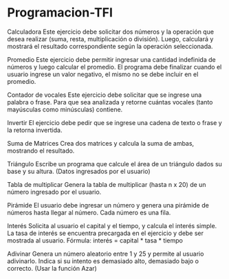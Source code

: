 # Programacion-TFI

Calculadora
Este ejercicio debe solicitar dos números y la operación que desea
realizar (suma, resta, multiplicación o división). Luego, calculará y
mostrará el resultado correspondiente según la operación seleccionada.

Promedio
Este ejercicio debe permitir ingresar una cantidad indefinida de
números y luego calcular el promedio. El programa debe finalizar
cuando el usuario ingrese un valor negativo, el mismo no se debe
incluir en el promedio.

Contador de vocales
Este ejercicio debe solicitar que se ingrese una palabra o frase.
Para que sea analizada y retorne cuántas vocales (tanto
mayúsculas como minúsculas) contiene.

Invertir
El ejercicio debe pedir que se ingrese una cadena de texto o frase
y la retorna invertida.

Suma de Matrices
Crea dos matrices y calcula la suma de ambas, mostrando el
resultado.

Triángulo
Escribe un programa que calcule el área de un triángulo dados su
base y su altura. (Datos ingresados por el usuario)

Tabla de multiplicar
Genera la tabla de multiplicar (hasta n x 20) de un número
ingresado por el usuario.

Pirámide
El usuario debe ingresar un número y genera una pirámide de
números hasta llegar al número. Cada número es una fila.

Interés
Solicita al usuario el capital y el tiempo, y calcula el interés simple.
La tasa de interés se encuentra precargada en el ejercicio y debe
ser mostrada al usuario.
Fórmula: interés = capital * tasa * tiempo

Adivinar
Genera un número aleatorio entre 1 y 25 y permite al usuario
adivinarlo. Indica si su intento es demasiado alto, demasiado bajo
o correcto. (Usar la función Azar)
